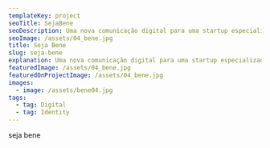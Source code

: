```yaml
---
templateKey: project
seoTitle: SejaBene
seoDescription: Uma nova comunicação digital para uma startup especializada em benefícios
seoImage: /assets/04_bene.jpg
title: Seja Bene
slug: seja-bene
explanation: Uma nova comunicação digital para uma startup especializada em benefícios
featuredImage: /assets/04_bene.jpg
featuredOnProjectImage: /assets/04_bene.jpg
images:
  - image: /assets/bene04.jpg
tags:
  - tag: Digital
  - tag: Identity
---
```

seja bene
